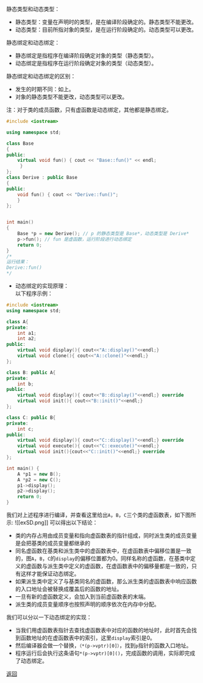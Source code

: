 静态类型和动态类型：
- 静态类型：变量在声明时的类型，是在编译阶段确定的。静态类型不能更改。
- 动态类型：目前所指对象的类型，是在运行阶段确定的。动态类型可以更改。

静态绑定和动态绑定：
- 静态绑定是指程序在编译阶段确定对象的类型（静态类型）。
- 动态绑定是指程序在运行阶段确定对象的类型（动态类型）。

静态绑定和动态绑定的区别：
- 发生的时期不同：如上。
- 对象的静态类型不能更改，动态类型可以更改。

注：对于类的成员函数，只有虚函数是动态绑定，其他都是静态绑定。
```cpp
#include <iostream>

using namespace std;

class Base
{
public:
	virtual void fun() { cout << "Base::fun()" << endl;
     }
};
class Derive : public Base
{
public:
	void fun() { cout << "Derive::fun()"; 
    }
};


int main()
{
	Base *p = new Derive(); // p 的静态类型是 Base*，动态类型是 Derive*
    p->fun(); // fun 是虚函数，运行阶段进行动态绑定
	return 0;
}
/*
运行结果：
Derive::fun()
*/
```
- 动态绑定的实现原理：  
    以下程序示例：
```cpp
#include <iostream>
using namespace std;

class A{
private:
	int a1;
	int a2;
public:
	virtual void display(){ cout<<"A::display()"<<endl;}
	virtual void clone(){ cout<<"A::clone()"<<endl;}
};

class B: public A{
private:
    int b;
public:
    virtual void display(){ cout<<"B::display()"<<endl;} override
    virtual void init(){ cout<<"B::init()"<<endl;}
};

class C: public B{
private:
    int c;
public:
    virtual void display(){ cout<<"C::display()"<<endl;} override
    virtual void execute(){ cout<<"C::execute()"<<endl;} 
    virtual void init(){cout<<"C::init()"<<endl;} override
};

int main() {
    A *p1 = new B();
    A *p2 = new C();
    p1->display();
    p2->display();
    return 0;
}
```
我们对上述程序进行编译，并查看这里给出`A`，`B`，`C`三个类的虚函数表，如下图所示:
![[exSD.png]]
可以得出以下结论：
- 类的内存占用由成员变量和指向虚函数表的指针组成，同时派生类的成员变量是会把基类的成员变量都继承的
- 同名虚函数在基类和派生类中的虚函数表中，在虚函数表中偏移位置是一致的，图`A`，`B`，`C`的`display`的偏移位置都为0。同样名称的虚函数，在基类中定义的虚函数与派生类中定义的虚函数，在虚函数表中的偏移量都是一致的，只有这样才能保证动态绑定。
- 如果派生类中定义了与基类同名的虚函数，那么派生类的虚函数表中响应函数的入口地址会被替换成覆盖后的函数的地址。
- 一旦有新的虚函数定义，会加入到当前虚函数表的末端。
- 派生类的成员变量顺序也按照声明的顺序依次在内存中分配。

我们可以分以一下动态绑定的实现：
- 当我们用虚函数表指针去查找虚函数表中对应的函数的地址时，此时首先会找到函数地址的在虚函数表中的索引，这里`display`索引是0。
- 然后编译器会做一个替换，`（*(p->vptr)[0]）`，找到`p`指针的函数入口地址。
- 程序运行后会执行这条语句`*(p->vptr)[0]()`，完成函数的调用，实际即完成了动态绑定。

[返回](C++面向对象/readme)